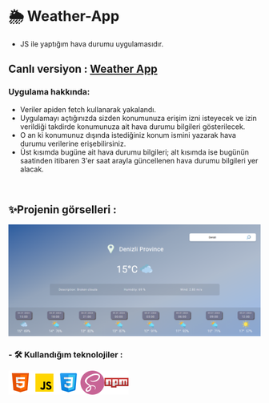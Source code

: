 
# 🌦 Weather-App
* JS ile yaptığım hava durumu uygulamasıdır.

## Canlı versiyon : <a href="https://weather-app-betul.netlify.app/">Weather App</a>

### Uygulama hakkında:
* Veriler apiden fetch kullanarak yakalandı.
* Uygulamayı açtığınızda sizden konumunuza erişim izni isteyecek ve izin verildiği takdirde konumunuza ait hava durumu bilgileri gösterilecek.
* O an ki konumunuz dışında istediğiniz konum ismini yazarak hava durumu verilerine erişebilirsiniz.
* Üst kısımda bugüne ait hava durumu bilgileri; alt kısımda ise bugünün saatinden itibaren 3'er saat arayla güncellenen hava durumu bilgileri yer alacak.
<br>

## ✨Projenin görselleri :
<img src="./readme-img/weatherApp2.png">

### - 🛠 Kullandığım teknolojiler :
<img src="./icon/html-icon.png"/><img src="./icon/js-icon.png"/><img src="./icon/css-icon.png"/><img src="./icon/sass-icon.png"/><img src="./icon/npm-icon.png"/>


